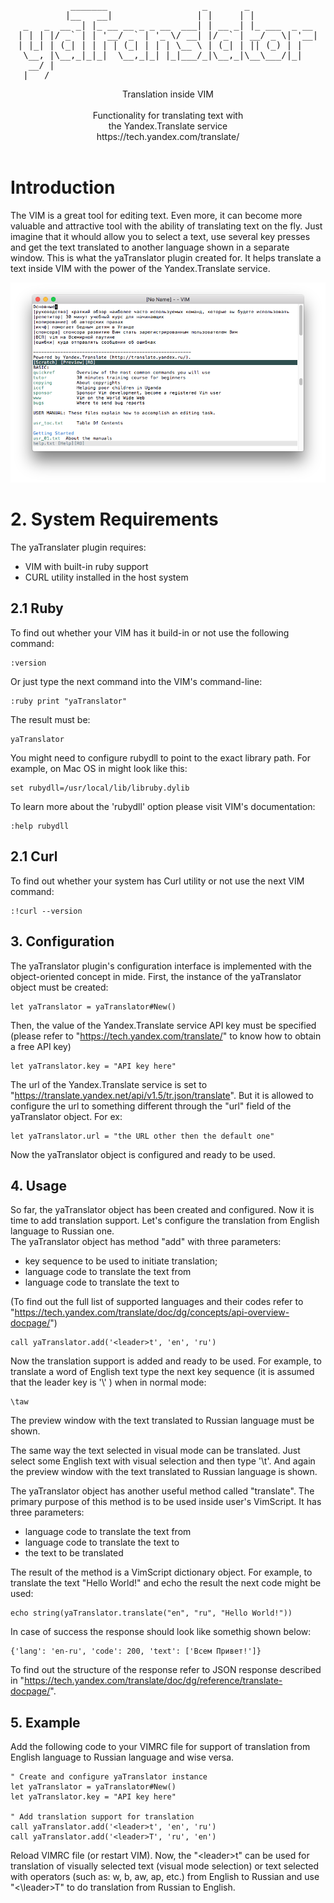 <pre align="center">
          _______                  _       _             
         |__   __|                | |     | |            
 _   _  __ _| |_ __ __ _ _ __  ___| | __ _| |_ ___  _ __ 
| | | |/ _` | | '__/ _` | '_ \/ __| |/ _` | __/ _ \| '__|
| |_| | (_| | | | | (_| | | | \__ \ | (_| | || (_) | |   
 \__, |\__,_|_|_|  \__,_|_| |_|___/_|\__,_|\__\___/|_|   
  __/ |                                                  
 |___/                                                   
</pre>

<p align="center">
Translation inside VIM<br>
<br>
Functionality for translating text with<br> 
the Yandex.Translate service<br>
https://tech.yandex.com/translate/<br>
<br>
</p>

# Introduction

The VIM is a great tool for editing text. Even more, it can become more
valuable and attractive tool with the ability of translating text on the fly.
Just imagine that it whould allow you to select a text, use several key presses
and get the text translated to another language shown in a separate window.
This is what the yaTranslator plugin created for. It helps translate a text
inside VIM with the power of the Yandex.Translate service.

![Demo Screenshot](screenshot.png)

# 2. System Requirements                       

The yaTranslater plugin requires:

 * VIM with built-in ruby support
 * CURL utility installed in the host system

## 2.1 Ruby                                         

To find out whether your VIM has it build-in or not use the following command: 

	:version 

Or just type the next command into the VIM's command-line: 

	:ruby print "yaTranslator"

The result must be: 

	yaTranslator

You might need to configure rubydll to point to the exact library path.
For example, on Mac OS in might look like this: 

 	set rubydll=/usr/local/lib/libruby.dylib

To learn more about the 'rubydll' option please visit VIM's documentation: 

	:help rubydll


## 2.1 Curl                                          

To find out whether your system has Curl utility or not use the next 
VIM command: 

	:!curl --version

## 3. Configuration                              

The yaTranslator plugin's configuration interface is implemented with the 
object-oriented concept in mide. First, the instance of the yaTranslator
object must be created:

	let yaTranslator = yaTranslator#New()

Then, the value of the Yandex.Translate service API key must be specified
(please refer to "https://tech.yandex.com/translate/" to know how to obtain
a free API key)

	let yaTranslator.key = "API key here"

The url of the Yandex.Translate service is set to
"https://translate.yandex.net/api/v1.5/tr.json/translate". But it is allowed
to configure the url to something different through the "url" field of the
yaTranslator object. For ex:

	let yaTranslator.url = "the URL other then the default one"

Now the yaTranslator object is configured and ready to be used.

## 4. Usage                                            

So far, the yaTranslator object has been created and configured. 
Now it is time to add translation support. Let's configure the translation from 
English language to Russian one.  
The yaTranslator object has method "add" with three parameters: 

 * key sequence to be used to initiate translation; 
 * language code to translate the text from
 * language code to translate the text to

(To find out the full list of supported languages and their codes refer to
"https://tech.yandex.com/translate/doc/dg/concepts/api-overview-docpage/")

	call yaTranslator.add('<leader>t', 'en', 'ru')

Now the translation support is added and ready to be used.  For example, to
translate a word of English text type the next key sequence (it is assumed
that the leader key is '\\' ) when in normal mode:

	\taw

The preview window with the text translated to Russian language must be shown.

The same way the text selected in visual mode can be translated. Just select
some English text with visual selection and then type '\t'. And again the
preview window with the text translated to Russian language is shown.

The yaTranslator object has another useful method called "translate".  The
primary purpose of this method is to be used inside user's VimScript.  It has
three parameters:

 * language code to translate the text from
 * language code to translate the text to
 * the text to be translated

The result of the method is a VimScript dictionary object. For example, to
translate the text "Hello World!" and echo the result the next code might be
used:

	echo string(yaTranslator.translate("en", "ru", "Hello World!")) 

In case of success the response should look like somethig shown below:

	{'lang': 'en-ru', 'code': 200, 'text': ['Всем Привет!']} 

To find out the structure of the response refer to JSON response described in
"https://tech.yandex.com/translate/doc/dg/reference/translate-docpage/".

## 5. Example                                          

Add the following code to your VIMRC file for support of translation from
English language to Russian language and wise versa.

	" Create and configure yaTranslator instance
	let yaTranslator = yaTranslator#New()
	let yaTranslator.key = "API key here"

	" Add translation support for translation 
	call yaTranslator.add('<leader>t', 'en', 'ru')
	call yaTranslator.add('<leader>T', 'ru', 'en')

Reload VIMRC file (or restart VIM). Now, the "\<leader\>t" can be used for
translation of visually selected text (visual mode selection) or text selected
with operators (such as: w, b, aw, ap, etc.) from English to Russian and use
"<\leader\>T" to do translation from Russian to English.
